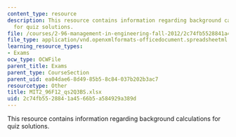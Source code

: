 ```yaml
---
content_type: resource
description: This resource contains information regarding background calculations
  for quiz solutions.
file: /courses/2-96-management-in-engineering-fall-2012/2c74fb5528841a4566b5a584929a389d_MIT2_96F12_qs2Q3BS.xlsx
file_type: application/vnd.openxmlformats-officedocument.spreadsheetml.sheet
learning_resource_types:
- Exams
ocw_type: OCWFile
parent_title: Exams
parent_type: CourseSection
parent_uid: ea04dae6-8d49-85b5-8c84-037b202b3ac7
resourcetype: Other
title: MIT2_96F12_qs2Q3BS.xlsx
uid: 2c74fb55-2884-1a45-66b5-a584929a389d
---
```

This resource contains information regarding background calculations for quiz solutions.